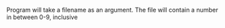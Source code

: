 Program will take a filename as an argument. The file will contain a number in between 0-9, inclusive
